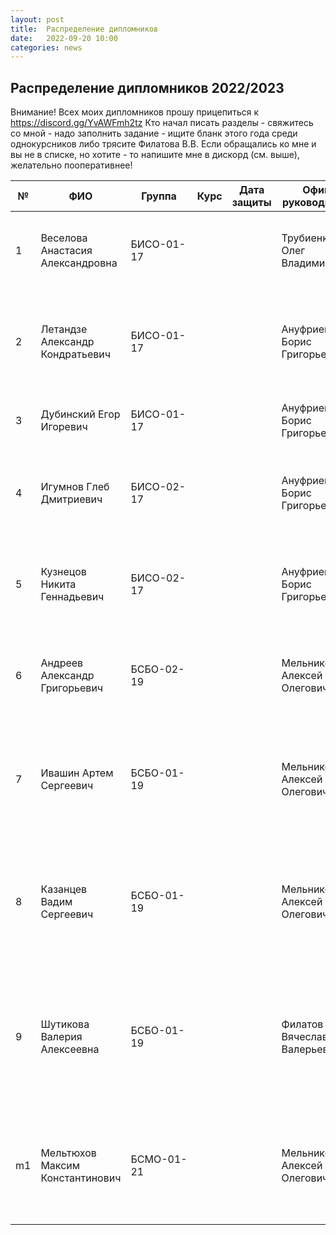 ```yaml
---
layout: post
title:  Распределение дипломников
date:   2022-09-20 10:00
categories: news
---
```

## Распределение дипломников 2022/2023

Внимание! Всех моих дипломников прошу прицепиться к https://discord.gg/YvAWFmh2tz
Кто начал писать разделы - свяжитесь со мной - надо заполнить задание - ищите бланк этого года среди однокурсников либо трясите Филатова В.В.
Если обращались ко мне и вы не в списке, но хотите - то напишите мне в дискорд (см. выше), желательно пооперативнее!

| №    | ФИО                                   | Группа        | Курс |Дата защиты| Офиц. руководитель        | Тема                                                                                                                                                                  |
| -----| ------------------------------------- | ------------- | ---- | --------- | ------------------------- | --------------------------------------------------------------------------------------------------------------------------------------------------------------------- |
| 1    |Веселова Анастасия Александровна       | БИСО-01-17    |      |           |Трубиенко Олег Владимирович| Разработка системы для обеспечения технической поддержки пользователей.                                                                                               |
| 2    |Летандзе Александр Кондратьевич        | БИСО-01-17    |      |           |Ануфриев Борис Григорьевич | Разработка программного средства голосовой аутентификации в информационно-аналитической системе.                                                                      |
| 3    |Дубинский Егор Игоревич                | БИСО-01-17    |      |           |Ануфриев Борис Григорьевич | Информацонная система проверки защищенности голосового канала.   												      |
| 4    |Игумнов Глеб Дмитриевич                | БИСО-02-17    |      |           |Ануфриев Борис Григорьевич | Разработка алгоритма анализа и фильтрации аудио сигнала для информационно-аналитической системы.   										              |
| 5    |Кузнецов Никита Геннадьевич            | БИСО-02-17    |      |           |Ануфриев Борис Григорьевич | Разработка системы анализа и фильтрации видеоконтента в прямом эфире на интернет-сервисах.                                                                            |
| 6    |Андреев Александр Григорьевич          | БСБО-02-19    |      |           |Мельников Алексей Олегович | Разработка программно-математических средств для устранения помех в сигналах электромиографии.     |
| 7    |Ивашин Артем Сергеевич                 | БСБО-01-19    |      |           |Мельников Алексей Олегович | Разработка программно-математических средств для реализации рекомендательной системы в мессенджере телеграм.     |
| 8    |Казанцев Вадим Сергеевич               | БСБО-01-19    |      |           |Мельников Алексей Олегович | Разработка программно-математических средств для повышения безопасности контрольных изображений для защиты от роботов и спама.     |
| 9    |Шутикова Валерия Алексеевна            | БСБО-01-19    |      |           |Филатов Вячеслав Валерьевич?| Разработка программно-математических средств интеллектуального анализа корпоративной переписки для выявления утечки конфиденциальной информации|
| m1    |Мельтюхов Максим Константинович       | БСМО-01-21    |      |           |Мельников Алексей Олегович | Разработка программно-математических средств для прогнозирования популярности видео контента. (Цели конкретизировать)    |

